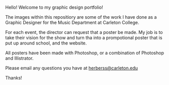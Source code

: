 Hello! Welcome to my graphic design portfolio!

The images within this repositiory are some of the work I have done as a Graphic 
Designer for the Music Department at Carleton College.

For each event, the director can request that a poster be made.
My job is to take their vision for the show and turn tha into a prompotional poster 
that is put up around school, and the website. 

All posters have been made with Photoshop, or a combination of Photoshop and Illistrator.

Please email any questions you have at herberss@carleton.edu


Thanks!
